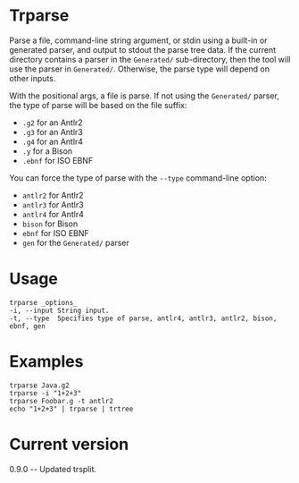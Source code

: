 # Trparse

Parse a file, command-line string argument, or stdin
using a built-in or generated parser, and output to stdout the
parse tree data. If the current directory contains a parser in
the `Generated/` sub-directory, then the tool will use the
parser in `Generated/`. Otherwise, the parse type will depend
on other inputs.

With the positional args,
a file is parse. If not using the `Generated/` parser,
the type of parse will be based on the file suffix:

* `.g2` for an Antlr2
* `.g3` for an Antlr3
* `.g4` for an Antlr4
* `.y` for a Bison
* `.ebnf` for ISO EBNF

You can force the type of parse with
the `--type` command-line option:

* `antlr2` for Antlr2
* `antlr3` for Antlr3
* `antlr4` for Antlr4
* `bison` for Bison
* `ebnf` for ISO EBNF
* `gen` for the `Generated/` parser

# Usage
    
    trparse _options_
    -i, --input String input.
    -t, --type  Specifies type of parse, antlr4, antlr3, antlr2, bison, ebnf, gen 

# Examples

    trparse Java.g2
    trparse -i "1+2+3"
    trparse Foobar.g -t antlr2
    echo "1+2+3" | trparse | trtree

# Current version

0.9.0 -- Updated trsplit.
